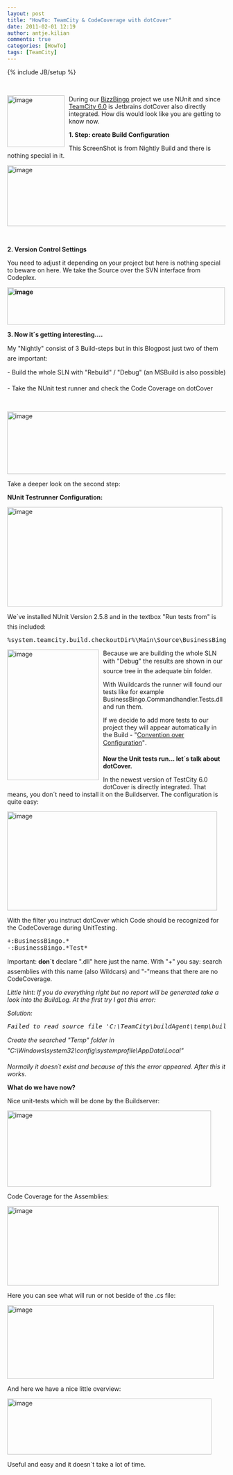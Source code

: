 ```yaml
---
layout: post
title: "HowTo: TeamCity & CodeCoverage with dotCover"
date: 2011-02-01 12:19
author: antje.kilian
comments: true
categories: [HowTo]
tags: [TeamCity]
---
```

{% include JB/setup %}
<p>&#160;</p>  <p><a href="http://code-inside.de/blog-in/wp-content/uploads/image112.png"><img style="background-image: none; border-bottom: 0px; border-left: 0px; margin: 0px 10px 0px 0px; padding-left: 0px; padding-right: 0px; display: inline; float: left; border-top: 0px; border-right: 0px; padding-top: 0px" title="image" border="0" alt="image" align="left" src="http://code-inside.de/blog-in/wp-content/uploads/image_thumb21.png" width="132" height="119" /></a>During our <a href="http://code-inside.de/blog-in/2011/01/09/bullshit-bingo-online-with-bizzbingo-rtw/">BizzBingo</a> project we use NUnit and since <a href="http://www.jetbrains.com/teamcity/">TeamCity 6.0</a> is Jetbrains dotCover also directly integrated. How dis would look like you are getting to know now. </p>  <p><b></b></p>  <!--more-->  <p><b>1. </b><b>Step: create Build Configuration</b></p>  <p>This ScreenShot is from Nightly Build and there is nothing special in it.</p>  <p><img style="background-image: none; border-bottom: 0px; border-left: 0px; padding-left: 0px; padding-right: 0px; border-top: 0px; border-right: 0px; padding-top: 0px" title="image" border="0" alt="image" src="http://code-inside.de/blog/wp-content/uploads/image_thumb339.png" width="508" height="140" /><b></b></p>  <p>&#160;</p>  <p><b>2. </b><b>Version Control Settings </b></p>  <p><b></b></p>  <p>You need to adjust it depending on your project but here is nothing special to beware on here. We take the Source over the SVN interface from Codeplex.</p>  <p><b><a href="http://code-inside.de/blog-in/wp-content/uploads/image113.png"><img style="background-image: none; border-bottom: 0px; border-left: 0px; padding-left: 0px; padding-right: 0px; display: inline; border-top: 0px; border-right: 0px; padding-top: 0px" title="image" border="0" alt="image" src="http://code-inside.de/blog-in/wp-content/uploads/image_thumb22.png" width="502" height="86" /></a></b></p>  <p><b>3. </b><b>Now it´s getting interesting.... </b></p>  <p><b></b></p>  <p>My "Nightly" consist of 3 Build-steps but in this Blogpost just two of them are important:</p>  <p>- Build the whole SLN with "Rebuild" / "Debug" (an MSBuild is also possible)</p>  <p>- Take the NUnit test runner and check the Code Coverage on dotCover</p>  <p>&#160;</p>  <p><img style="background-image: none; border-bottom: 0px; border-left: 0px; padding-left: 0px; padding-right: 0px; border-top: 0px; border-right: 0px; padding-top: 0px" title="image" border="0" alt="image" src="http://code-inside.de/blog/wp-content/uploads/image_thumb341.png" width="536" height="144" /></p>  <p>Take a deeper look on the second step: </p>  <p><b>NUnit Testrunner Configuration:</b></p>  <p><b></b></p>  <p><a href="http://code-inside.de/blog-in/wp-content/uploads/image114.png"><img style="background-image: none; border-bottom: 0px; border-left: 0px; padding-left: 0px; padding-right: 0px; display: inline; border-top: 0px; border-right: 0px; padding-top: 0px" title="image" border="0" alt="image" src="http://code-inside.de/blog-in/wp-content/uploads/image_thumb23.png" width="496" height="229" /></a></p>  <p>We´ve installed NUnit Version 2.5.8 and in the textbox "Run tests from" is this included: </p>  <div style="padding-bottom: 0px; margin: 0px; padding-left: 0px; padding-right: 0px; display: inline; float: none; padding-top: 0px" id="scid:812469c5-0cb0-4c63-8c15-c81123a09de7:354415f5-07aa-4aa4-a6da-d29a4bfd6ab5" class="wlWriterEditableSmartContent"><pre name="code" class="c#">%system.teamcity.build.checkoutDir%\Main\Source\BusinessBingo\Tests\*\bin\Debug\*Tests.dll</pre></div>

<p><a href="http://code-inside.de/blog-in/wp-content/uploads/image115.png"><img style="background-image: none; border-bottom: 0px; border-left: 0px; margin: 0px 10px 10px 0px; padding-left: 0px; padding-right: 0px; display: inline; float: left; border-top: 0px; border-right: 0px; padding-top: 0px" title="image" border="0" alt="image" align="left" src="http://code-inside.de/blog-in/wp-content/uploads/image_thumb24.png" width="211" height="301" /></a>Because we are building the whole SLN with "Debug" the results are shown in our source tree in the adequate bin folder. </p>

<p>With Wuildcards the runner will found our tests like for example BusinessBingo.Commandhandler.Tests.dll and run them.</p>

<p>If we decide to add more tests to our project they will appear automatically in the Build - "<a href="http://en.wikipedia.org/wiki/Convention_over_configuration">Convention over Configuration</a>". </p>

<p><b></b></p>

<p><b></b></p>

<p><b>Now the Unit tests run... let´s talk about dotCover. </b></p>

<p><b></b></p>

<p>In the newest version of TestCity 6.0 dotCover is directly integrated. That means, you don´t need to install it on the Buildserver. The configuration is quite easy:</p>

<p><a href="http://code-inside.de/blog-in/wp-content/uploads/image116.png"><img style="background-image: none; border-bottom: 0px; border-left: 0px; padding-left: 0px; padding-right: 0px; display: inline; border-top: 0px; border-right: 0px; padding-top: 0px" title="image" border="0" alt="image" src="http://code-inside.de/blog-in/wp-content/uploads/image_thumb25.png" width="484" height="228" /></a></p>

<p>With the filter you instruct dotCover which Code should be recognized for the CodeCoverage during UnitTesting. </p>

<div style="padding-bottom: 0px; margin: 0px; padding-left: 0px; padding-right: 0px; display: inline; float: none; padding-top: 0px" id="scid:812469c5-0cb0-4c63-8c15-c81123a09de7:95e75254-4e2d-49ab-8a9c-5c68d8cc31dc" class="wlWriterEditableSmartContent"><pre name="code" class="c#">+:BusinessBingo.*
-:BusinessBingo.*Test*</pre></div>

<p>Important: <b>don´t</b> declare ".dll" here just the name. With "+" you say: search assemblies with this name (also Wildcars) and "-"means that there are no CodeCoverage. </p>

<p><i>Little hint: If you do everything right but no report will be generated take a look into the BuildLog. At the first try I got this error:</i></p>

<p><i>Solution: 
    <div style="padding-bottom: 0px; margin: 0px; padding-left: 0px; padding-right: 0px; display: inline; float: none; padding-top: 0px" id="scid:812469c5-0cb0-4c63-8c15-c81123a09de7:f4885b9c-50a9-40f2-a747-d64338a0d8fc" class="wlWriterEditableSmartContent"><pre name="code" class="c#">Failed to read source file 'C:\TeamCity\buildAgent\temp\buildTmp\dotcover8583844779204955574.xml'. Could not find a part of the path 'C:\Windows\system32\config\systemprofile\AppData\Local\Temp\4q-kqg6z.tmp'.</pre></div>
  </i></p>

<p><i></i></p>

<p><i>Create the searched "Temp" folder in "C:\Windows\system32\config\systemprofile\AppData\Local" </i></p>

<p><i>Normally it doesn´t exist and because of this the error appeared. After this it works.</i></p>

<p><i></i></p>

<p><b>What do we have now?</b></p>

<p><i></i></p>

<p>Nice unit-tests which will be done by the Buildserver:</p>

<p><a href="http://code-inside.de/blog-in/wp-content/uploads/image117.png"><img style="background-image: none; border-bottom: 0px; border-left: 0px; padding-left: 0px; padding-right: 0px; display: inline; border-top: 0px; border-right: 0px; padding-top: 0px" title="image" border="0" alt="image" src="http://code-inside.de/blog-in/wp-content/uploads/image_thumb26.png" width="470" height="175" /></a></p>

<p>Code Coverage for the Assemblies:</p>

<p><img style="background-image: none; border-bottom: 0px; border-left: 0px; padding-left: 0px; padding-right: 0px; border-top: 0px; border-right: 0px; padding-top: 0px" title="image" border="0" alt="image" src="http://code-inside.de/blog/wp-content/uploads/image_thumb345.png" width="488" height="183" /></p>

<p>Here you can see what will run or not beside of the .cs file: </p>

<p><a href="http://code-inside.de/blog-in/wp-content/uploads/image118.png"><img style="background-image: none; border-bottom: 0px; border-left: 0px; padding-left: 0px; padding-right: 0px; display: inline; border-top: 0px; border-right: 0px; padding-top: 0px" title="image" border="0" alt="image" src="http://code-inside.de/blog-in/wp-content/uploads/image_thumb27.png" width="476" height="170" /></a></p>

<p>And here we have a nice little overview:</p>

<p><a href="http://code-inside.de/blog-in/wp-content/uploads/image119.png"><img style="background-image: none; border-bottom: 0px; border-left: 0px; padding-left: 0px; padding-right: 0px; display: inline; border-top: 0px; border-right: 0px; padding-top: 0px" title="image" border="0" alt="image" src="http://code-inside.de/blog-in/wp-content/uploads/image_thumb28.png" width="471" height="129" /></a></p>

<p>Useful and easy and it doesn´t take a lot of time.</p>
